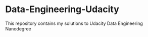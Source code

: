 # Data-Engineering-Udacity
This repository contains my solutions to Udacity Data Engineering Nanodegree
